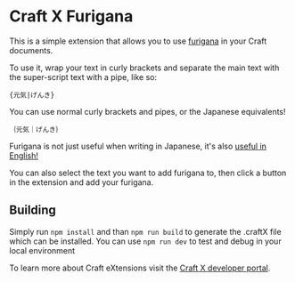 # Craft X Furigana

This is a simple extension that allows you to use [furigana](https://en.wikipedia.org/wiki/Furigana) in your Craft documents.

To use it, wrap your text in curly brackets and separate the main text with the super-script text with a pipe, like so:

```
{元気|げんき}
```

You can use normal curly brackets and pipes, or the Japanese equivalents!

```
｛元気｜げんき｝
```

Furigana is not just useful when writing in Japanese, it's also [useful in English!](https://twitter.com/mabel0id/status/1381043149125074946)

You can also select the text you want to add furigana to, then click a button in the extension and add your furigana.

## Building

Simply run `npm install` and than `npm run build` to generate the .craftX file which can be installed.
You can use `npm run dev` to test and debug in your local environment

To learn more about Craft eXtensions visit the [Craft X developer portal](https://developer.craft.do).
